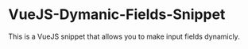 # VueJS-Dymanic-Fields-Snippet


This is a VueJS snippet that allows you to make input fields dynamicly.
